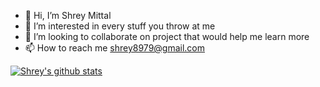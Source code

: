 - 👋 Hi, I’m Shrey Mittal
- 👀 I’m interested in every stuff you throw at me 
- 💞️ I’m looking to collaborate on project that would help me learn more 
- 📫 How to reach me shrey8979@gmail.com


[![Shrey's github stats](https://github-readme-stats.vercel.app/api?username=Shrey-1&count_private=true&show_icons=true&theme=radical&hide_rank=false)](https://github.com/anuraghazra/github-readme-stats)
<!---
Shrey-1/Shrey-1 is a ✨ special ✨ repository because its `README.md` (this file) appears on your GitHub profile.
You can click the Preview link to take a look at your changes.
--->
